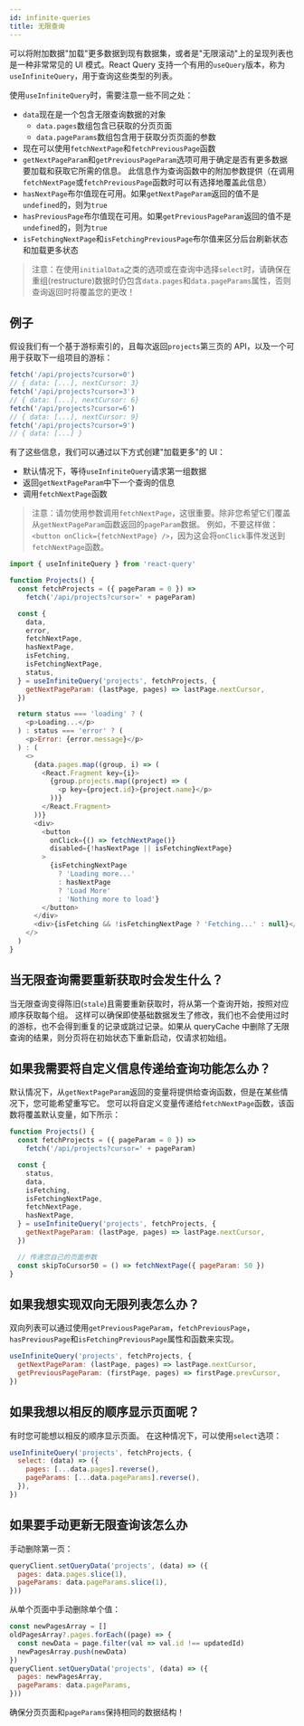 ```yaml
---
id: infinite-queries
title: 无限查询
---
```


可以将附加数据"加载"更多数据到现有数据集，或者是"无限滚动"上的呈现列表也是一种非常常见的 UI 模式。React Query 支持一个有用的`useQuery`版本，称为`useInfiniteQuery`，用于查询这些类型的列表。

使用`useInfiniteQuery`时，需要注意一些不同之处：

- `data`现在是一个包含无限查询数据的对象
  - `data.pages`数组包含已获取的分页页面
  - `data.pageParams`数组包含用于获取分页页面的参数
- 现在可以使用`fetchNextPage`和`fetchPreviousPage`函数
- `getNextPageParam`和`getPreviousPageParam`选项可用于确定是否有更多数据要加载和获取它所需的信息。 此信息作为查询函数中的附加参数提供（在调用`fetchNextPage`或`fetchPreviousPage`函数时可以有选择地覆盖此信息）
- `hasNextPage`布尔值现在可用。如果`getNextPageParam`返回的值不是`undefined`的，则为`true`
- `hasPreviousPage`布尔值现在可用。如果`getPreviousPageParam`返回的值不是`undefined`的，则为`true`
- `isFetchingNextPage`和`isFetchingPreviousPage`布尔值来区分后台刷新状态和加载更多状态

> 注意：在使用`initialData`之类的选项或在查询中选择`select`时，请确保在重组(restructure)数据时仍包含`data.pages`和`data.pageParams`属性，否则查询返回时将覆盖您的更改！

## 例子

假设我们有一个基于游标索引的，且每次返回`projects`第三页的 API，以及一个可用于获取下一组项目的游标：

```js
fetch('/api/projects?cursor=0')
// { data: [...], nextCursor: 3}
fetch('/api/projects?cursor=3')
// { data: [...], nextCursor: 6}
fetch('/api/projects?cursor=6')
// { data: [...], nextCursor: 9}
fetch('/api/projects?cursor=9')
// { data: [...] }
```

有了这些信息，我们可以通过以下方式创建"加载更多"的 UI：

- 默认情况下，等待`useInfiniteQuery`请求第一组数据
- 返回`getNextPageParam`中下一个查询的信息
- 调用`fetchNextPage`函数

> 注意：请勿使用参数调用`fetchNextPage`，这很重要。除非您希望它们覆盖从`getNextPageParam`函数返回的`pageParam`数据。
> 例如，不要这样做：`<button onClick={fetchNextPage} />`，因为这会将`onClick`事件发送到`fetchNextPage`函数。

```js
import { useInfiniteQuery } from 'react-query'

function Projects() {
  const fetchProjects = ({ pageParam = 0 }) =>
    fetch('/api/projects?cursor=' + pageParam)

  const {
    data,
    error,
    fetchNextPage,
    hasNextPage,
    isFetching,
    isFetchingNextPage,
    status,
  } = useInfiniteQuery('projects', fetchProjects, {
    getNextPageParam: (lastPage, pages) => lastPage.nextCursor,
  })

  return status === 'loading' ? (
    <p>Loading...</p>
  ) : status === 'error' ? (
    <p>Error: {error.message}</p>
  ) : (
    <>
      {data.pages.map((group, i) => (
        <React.Fragment key={i}>
          {group.projects.map((project) => (
            <p key={project.id}>{project.name}</p>
          ))}
        </React.Fragment>
      ))}
      <div>
        <button
          onClick={() => fetchNextPage()}
          disabled={!hasNextPage || isFetchingNextPage}
        >
          {isFetchingNextPage
            ? 'Loading more...'
            : hasNextPage
            ? 'Load More'
            : 'Nothing more to load'}
        </button>
      </div>
      <div>{isFetching && !isFetchingNextPage ? 'Fetching...' : null}</div>
    </>
  )
}
```

## 当无限查询需要重新获取时会发生什么？

当无限查询变得陈旧(`stale`)且需要重新获取时，将从第一个查询开始，按照对应顺序获取每个组。
这样可以确保即使基础数据发生了修改，我们也不会使用过时的游标，也不会得到重复的记录或跳过记录。如果从 queryCache 中删除了无限查询的结果，则分页将在初始状态下重新启动，仅请求初始组。

## 如果我需要将自定义信息传递给查询功能怎么办？

默认情况下，从`getNextPageParam`返回的变量将提供给查询函数，但是在某些情况下，您可能希望重写它。
您可以将自定义变量传递给`fetchNextPage`函数，该函数将覆盖默认变量，如下所示：

```js
function Projects() {
  const fetchProjects = ({ pageParam = 0 }) =>
    fetch('/api/projects?cursor=' + pageParam)

  const {
    status,
    data,
    isFetching,
    isFetchingNextPage,
    fetchNextPage,
    hasNextPage,
  } = useInfiniteQuery('projects', fetchProjects, {
    getNextPageParam: (lastPage, pages) => lastPage.nextCursor,
  })

  // 传递您自己的页面参数
  const skipToCursor50 = () => fetchNextPage({ pageParam: 50 })
}
```

## 如果我想实现双向无限列表怎么办？

双向列表可以通过使用`getPreviousPageParam`，`fetchPreviousPage`，`hasPreviousPage`和`isFetchingPreviousPage`属性和函数来实现。

```js
useInfiniteQuery('projects', fetchProjects, {
  getNextPageParam: (lastPage, pages) => lastPage.nextCursor,
  getPreviousPageParam: (firstPage, pages) => firstPage.prevCursor,
})
```

## 如果我想以相反的顺序显示页面呢？

有时您可能想以相反的顺序显示页面。 在这种情况下，可以使用`select`选项：

```js
useInfiniteQuery('projects', fetchProjects, {
  select: (data) => ({
    pages: [...data.pages].reverse(),
    pageParams: [...data.pageParams].reverse(),
  }),
})
```

## 如果要手动更新无限查询该怎么办

手动删除第一页：

```js
queryClient.setQueryData('projects', (data) => ({
  pages: data.pages.slice(1),
  pageParams: data.pageParams.slice(1),
}))
```

从单个页面中手动删除单个值：

```js
const newPagesArray = []
oldPagesArray?.pages.forEach((page) => {
  const newData = page.filter(val => val.id !== updatedId)
  newPagesArray.push(newData)
})
queryClient.setQueryData('projects', (data) => ({
  pages: newPagesArray,
  pageParams: data.pageParams,
}))
```

确保分页页面和`pageParams`保持相同的数据结构！
